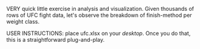 VERY quick little exercise in analysis and visualization. Given thousands of rows of UFC fight data, let's observe the breakdown of finish-method per weight class.

USER INSTRUCTIONS: place ufc.xlsx on your *desktop*. Once you do that, this is a straightforward plug-and-play.
